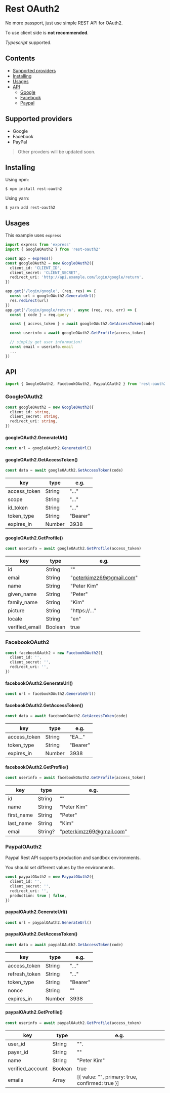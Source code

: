# Rest OAuth2

No more passport, just use simple REST API for OAuth2.

To use client side is **not recommended**.

_Typescript_ supported.

## Contents

- [Supported providers](#Supported-providers)
- [Installing](#Installing)
- [Usages](#Usages)
- [API](#API)
  - [Google](#GoogleOAuth2)
  - [Facebook](#FacebookOAuth2)
  - [Paypal](#PaypalOAuth2)

## Supported providers

- Google
- Facebook
- PayPal

> Other provders will be updated soon.

## Installing

Using npm:

```
$ npm install rest-oauth2
```

Using yarn:

```
$ yarn add rest-oauth2
```

## Usages

This example uses `express`

```ts
import express from 'express'
import { GoogleOAuth2 } from 'rest-oauth2'

const app = express()
const googleOAuth2 = new GoogleOAuth2({
  client_id: 'CLIENT_ID',
  client_secret: 'CLIENT_SECRET',
  redirect_uri: 'http://api.example.com/login/google/return',
})

app.get('/login/google', (req, res) => {
  const url = googleOAuth2.GenerateUrl()
  res.redirect(url)
})
app.get('/login/google/return', async (req, res, err) => {
  const { code } = req.query

  const { access_token } = await googleOAuth2.GetAccessToken(code)

  const userinfo = await googleOAuth2.GetProfile(access_token)

  // simpliy get user information!
  const email = userinfo.email
  ...
})
```

## API

```ts
import { GoogleOAuth2, FacebookOAuth2, PaypalOAuth2 } from 'rest-oauth2'
```

### GoogleOAuth2

```ts
const googleOAuth2 = new GoogleOAuth2({
  client_id: string,
  client_secret: string,
  redirect_uri: string,
})
```

#### googleOAuth2.GenerateUrl()

```ts
const url = googleOAuth2.GenerateUrl()
```

#### googleOAuth2.GetAccessToken()

```ts
const data = await googleOAuth2.GetAccessToken(code)
```

| key          | type   | e.g.     |
| ------------ | ------ | -------- |
| access_token | String | "..."    |
| scope        | String | "..."    |
| id_token     | String | "..."    |
| token_type   | String | "Bearer" |
| expires_in   | Number | 3938     |

#### googleOAuth2.GetProfile()

```ts
const userinfo = await googleOAuth2.GetProfile(access_token)
```

| key            | type    | e.g.                     |
| -------------- | ------- | ------------------------ |
| id             | String  | ""                       |
| email          | String  | "peterkimzz69@gmail.com" |
| name           | String  | "Peter Kim"              |
| given_name     | String  | "Peter"                  |
| family_name    | String  | "Kim"                    |
| picture        | String  | "https://..."            |
| locale         | String  | "en"                     |
| verified_email | Boolean | true                     |

### FacebookOAuth2

```ts
const facebookOAuth2 = new FacebookOAuth2({
  client_id: '',
  client_secret: '',
  redirect_uri: '',
})
```

#### facebookOAuth2.GenerateUrl()

```ts
const url = facebookOAuth2.GenerateUrl()
```

#### facebookOAuth2.GetAccessToken()

```ts
const data = await facebookOAuth2.GetAccessToken(code)
```

| key          | type   | e.g.     |
| ------------ | ------ | -------- |
| access_token | String | "EA..."  |
| token_type   | String | "Bearer" |
| expires_in   | Number | 3938     |

#### facebookOAuth2.GetProfile()

```ts
const userinfo = await facebookOAuth2.GetProfile(access_token)
```

| key        | type    | e.g.                     |
| ---------- | ------- | ------------------------ |
| id         | String  | ""                       |
| name       | String  | "Peter Kim"              |
| first_name | String  | "Peter"                  |
| last_name  | String  | "Kim"                    |
| email      | String? | "peterkimzz69@gmail.com" |

### PaypalOAuth2

Paypal Rest API supports production and sandbox environments.

You should set different values by the environments.

```ts
const paypalOAuth2 = new PaypalOAuth2({
  client_id: '',
  client_secret: '',
  redirect_uri: '',
  production: true | false,
})
```

#### paypalOAuth2.GenerateUrl()

```ts
const url = paypalOAuth2.GenerateUrl()
```

#### paypalOAuth2.GetAccessToken()

```ts
const data = await paypalOAuth2.GetAccessToken(code)
```

| key           | type   | e.g.     |
| ------------- | ------ | -------- |
| access_token  | String | "..."    |
| refresh_token | String | "..."    |
| token_type    | String | "Bearer" |
| nonce         | String | ""       |
| expires_in    | Number | 3938     |

#### paypalOAuth2.GetProfile()

```ts
const userinfo = await paypalOAuth2.GetProfile(access_token)
```

| key              | type    | e.g.                                            |
| ---------------- | ------- | ----------------------------------------------- |
| user_id          | String  | "".                                             |
| payer_id         | String  | ""                                              |
| name             | String  | "Peter Kim"                                     |
| verified_account | Boolean | true                                            |
| emails           | Array   | [{ value: "", primary: true, confirmed: true }] |
